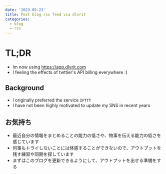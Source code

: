```yaml
---
date: '2023-05-23'
title: Post blog rss feed via dlvrit
categories:
  - blog
  - rss
---
```


# TL;DR

- Im now using <https://app.dlvrit.com>
- I feeling the effects of twttier's API billing everywhere :(

## Background

- I originally preferred the service `IFTTT`
- I have not been highly motivated to update my SNS in recent years

## お気持ち

- 最近自分の情報をまとめることの能力の低さや、物事を伝える能力の低さを感じています
- 何事もトライしないことには体感することができないので、アウトプットを残す練習や同期を探しています
- まずはこのブログを更新できるようにして、アウトプットを出せる準備をする
